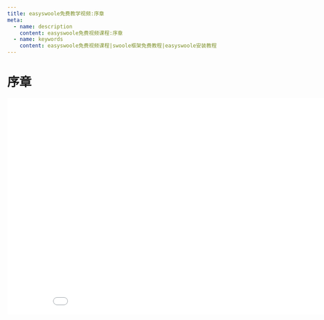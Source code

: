 ```yaml
---
title: easyswoole免费教学视频:序章
meta:
  - name: description
    content: easyswoole免费视频课程:序章
  - name: keywords
    content: easyswoole免费视频课程|swoole框架免费教程|easyswoole安装教程
---
```

# 序章
<div>
    <iframe id="videoFrame" src="//player.bilibili.com/player.html?bvid=BV1zz4y157db" scrolling="no" border="0" frameborder="no" framespacing="0" allowfullscreen="true" width="900px" height="500px"></iframe>
</div>

